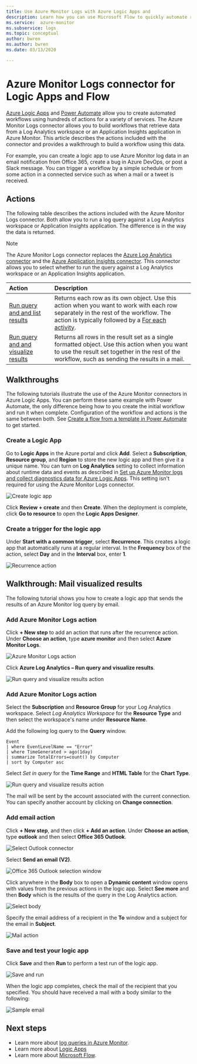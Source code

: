 ```yaml
---
title: Use Azure Monitor Logs with Azure Logic Apps and 
description: Learn how you can use Microsoft Flow to quickly automate repeatable processes by using the Azure Log Analytics connector.
ms.service:  azure-monitor
ms.subservice: logs
ms.topic: conceptual
author: bwren
ms.author: bwren
ms.date: 03/13/2020

---
```


# Azure Monitor Logs connector for Logic Apps and Flow
[Azure Logic Apps](/azure/logic-apps/) and [Power Automate](https://ms.flow.microsoft.com) allow you to create automated workflows using hundreds of actions for a variety of services. The Azure Monitor Logs connector allows you to build workflows that retrieve data from a Log Analytics workspace or an Application Insights application in Azure Monitor. This article describes the actions included with the connector and provides a walkthrough to build a workflow using this data.

For example, you can create a logic app to use Azure Monitor log data in an email notification from Office 365, create a bug in Azure DevOps, or post a Slack message.  You can trigger a workflow by a simple schedule or from some action in a connected service such as when a mail or a tweet is received. 

## Actions
The following table describes the actions included with the Azure Monitor Logs connector. Both allow you to run a log query against a Log Analytics workspace or Application Insights application. The difference is in the way the data is returned.

> [!NOTE]
> The Azure Monitor Logs connector replaces the [Azure Log Analytics connector](https://docs.microsoft.com/connectors/azureloganalytics/) and the [Azure Application Insights connector](https://docs.microsoft.com/connectors/applicationinsights/). This connector allows you to select whether to run the query against a Log Analytics workspace or an Application Insights application.


| Action | Description |
|:---|:---|
| [Run query and and list results](https://docs.microsoft.com/connectors/azuremonitorlogs/#run-query-and-list-results) | Returns each row as its own object. Use this action when you want to work with each row separately in the rest of the workflow. The action is typically followed by a [For each activity](../../logic-apps/logic-apps-control-flow-loops.md#foreach-loop). |
| [Run query and and visualize results](https://docs.microsoft.com/connectors/azuremonitorlogs/#run-query-and-visualize-results) | Returns all rows in the result set as a single formatted object. Use this action when you want to use the result set together in the rest of the workflow, such as sending the results in a mail.  |

## Walkthroughs
The following tutorials illustrate the use of the Azure Monitor connectors in Azure Logic Apps. You can perform these same example with Power Automate, the only difference being how to you create the initial workflow and run it when complete. Configuration of the workflow and actions is the same between both. See [Create a flow from a template in Power Automate](https://docs.microsoft.com/power-automate/get-started-logic-template) to get started.


### Create a Logic App

Go to **Logic Apps** in the Azure portal and click **Add**. Select a **Subscription**, **Resource group**, and **Region** to store the new logic app and then give it a unique name. You can turn on **Log Analytics** setting to collect information about runtime data and events as described in [Set up Azure Monitor logs and collect diagnostics data for Azure Logic Apps](../../logic-apps/monitor-logic-apps-log-analytics.md). This setting isn't required for using the Azure Monitor Logs connector.

![Create logic app](media/logicapp-flow-connector/create-logic-app.png)


Click **Review + create** and then **Create**. When the deployment is complete, click **Go to resource** to open the **Logic Apps Designer**.

### Create a trigger for the logic app
Under **Start with a common trigger**, select **Recurrence**. This creates a logic app that automatically runs at a regular interval. In the **Frequency** box of the action, select **Day** and in the **Interval** box, enter **1**.

![Recurrence action](media/logicapp-flow-connector/recurrence-action.png)

## Walkthrough: Mail visualized results
The following tutorial shows you how to create a logic app that sends the results of an Azure Monitor log query by email. 

### Add Azure Monitor Logs action
Click **+ New step** to add an action that runs after the recurrence action. Under **Choose an action**, type **azure monitor** and then select **Azure Monitor Logs**.

![Azure Monitor Logs action](media/logicapp-flow-connector/select-azure-monitor-connector.png)

Click **Azure Log Analytics – Run query and visualize results**.

![Run query and visualize results action](media/logicapp-flow-connector/select-query-action.png)


### Add Azure Monitor Logs action

Select the **Subscription** and **Resource Group** for your Log Analytics workspace. Select *Log Analytics Workspace* for the **Resource Type** and then select the workspace's name under **Resource Name**.

Add the following log query to the **Query** window.  

```Kusto
Event
| where EventLevelName == "Error" 
| where TimeGenerated > ago(1day)
| summarize TotalErrors=count() by Computer
| sort by Computer asc   
```

Select *Set in query* for the **Time Range** and **HTML Table** for the **Chart Type**.
   
![Run query and visualize results action](media/logicapp-flow-connector/run-query-visualize-action.png)

The mail will be sent by the account associated with the current connection. You can specify another account by clicking on **Change connection**.

### Add email action

Click **+ New step**, and then click **+ Add an action**. Under **Choose an action**, type **outlook** and then select **Office 365 Outlook**.

![Select Outlook connector](media/logicapp-flow-connector/select-outlook-connector.png)

Select **Send an email (V2)**.

![Office 365 Outlook selection window](media/logicapp-flow-connector/select-mail-action.png)

Click anywhere in the **Body** box to open a **Dynamic content** window opens with values from the previous actions in the logic app. Select **See more** and then **Body** which is the results of the query in the Log Analytics action.

![Select body](media/logicapp-flow-connector/select-body.png)

Specify the email address of a recipient in the **To** window and a subject for the email in **Subject**. 

![Mail action](media/logicapp-flow-connector/mail-action.png)


### Save and test your logic app
Click **Save** and then **Run** to perform a test run of the logic app.

![Save and run](media/logicapp-flow-connector/save-run.png)


When the logic app completes, check the mail of the recipient that you specified.  You should have received a mail with a body similar to the following:

![Sample email](media/logicapp-flow-connector/sample-mail.png)



## Next steps

- Learn more about [log queries in Azure Monitor](../log-query/log-query-overview.md).
- Learn more about [Logic Apps](/azure/logic-apps/)
- Learn more about [Microsoft Flow](https://ms.flow.microsoft.com).


